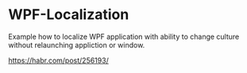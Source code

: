 # WPF-Localization
Example how to localize WPF application with ability to change culture without relaunching appliction or window.

https://habr.com/post/256193/
